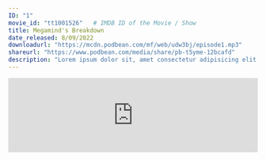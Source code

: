 ```yaml
---
ID: "1"
movie_id: "tt1001526"   # IMDB ID of the Movie / Show
title: Megamind's Breakdown
date_released: 8/09/2022
downloadurl: "https://mcdn.podbean.com/mf/web/udw3bj/episode1.mp3"
shareurl: "https://www.podbean.com/media/share/pb-t5yme-12bcafd"
description: "Lorem ipsum dolor sit, amet consectetur adipisicing elit. Quaerat perspiciatis praesentium officia ullam placeat veritatis repudiandae, quidem incidunt maiores quam magnam. Odit quia aspernatur blanditiis pariatur nihil quo, soluta alias!"
---
```


<iframe title="#1 Megamind’s Breakdown" allowtransparency="true" style="border: none; min-width: min(100%, 430px);" scrolling="no" data-name="pb-iframe-player" src="https://www.podbean.com/player-v2/?i=t5yme-12bcafd-pb&from=pb6admin&share=1&download=1&rtl=0&fonts=Arial&skin=1b1b1b&font-color=auto&logo_link=podcast_page&btn-skin=8bbb4e" width="100%" height="150">
</iframe>
